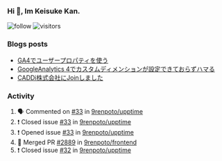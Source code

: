### Hi 👋, Im Keisuke Kan.

<!--
**9renpoto/9renpoto** is a ✨ _special_ ✨ repository because its `README.md` (this file) appears on your GitHub profile.

Here are some ideas to get you started:

- 🔭 I’m currently working on ...
- 🌱 I’m currently learning ...
- 👯 I’m looking to collaborate on ...
- 🤔 I’m looking for help with ...
- 💬 Ask me about ...
- 📫 How to reach me: ...
- 😄 Pronouns: ...
- ⚡ Fun fact: ...
-->

![follow](https://img.shields.io/github/followers/9renpoto?label=Follow&style=social)
![visitors](https://komarev.com/ghpvc/?username=9renpoto&label=Profile%20views&color=0e75b6&style=flat)

### Blogs posts

<!-- BLOG-POST-LIST:START -->
- [GA4でユーザープロパティを使う](https://9renpoto.dev/2021/02/21/google-analytics-4-user-properties/)
- [GoogleAnalytics 4でカスタムディメンションが設定できておらずハマる](https://9renpoto.dev/2021/02/13/google-analytics-4/)
- [CADDi株式会社にJoinしました](https://9renpoto.dev/2020/12/05/join/)
<!-- BLOG-POST-LIST:END -->

### Activity

<!--START_SECTION:activity-->
1. 🗣 Commented on [#33](https://github.com/9renpoto/upptime/issues/33) in [9renpoto/upptime](https://github.com/9renpoto/upptime)
2. ❗️ Closed issue [#33](https://github.com/9renpoto/upptime/issues/33) in [9renpoto/upptime](https://github.com/9renpoto/upptime)
3. ❗️ Opened issue [#33](https://github.com/9renpoto/upptime/issues/33) in [9renpoto/upptime](https://github.com/9renpoto/upptime)
4. 🎉 Merged PR [#2889](https://github.com/9renpoto/frontend/pull/2889) in [9renpoto/frontend](https://github.com/9renpoto/frontend)
5. ❗️ Closed issue [#32](https://github.com/9renpoto/upptime/issues/32) in [9renpoto/upptime](https://github.com/9renpoto/upptime)
<!--END_SECTION:activity-->

<!--START_SECTION:waka-->
<!--END_SECTION:waka-->
